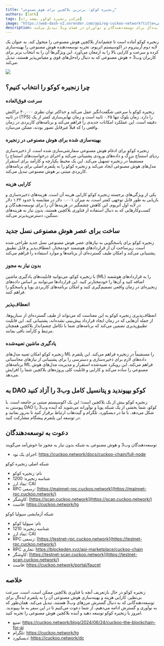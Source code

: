```yaml
---
title: "زنجیره کوکو: برترین بلاکچین برای هوش مصنوعی"
authors: [lark]
tags: [شرکت, زنجیره کوکو, نقشه راه]
image: "https://web-dash-v2.onrender.com/api/og-cuckoo-network?title=زنجیره کوکو: برترین بلاکچین برای هوش مصنوعی"
description: زنجیره کوکو با زیرساخت‌های پیشرفته‌اش که برای هوش مصنوعی و وب3 طراحی شده‌اند، چشم‌انداز بلاکچین را دوباره تعریف می‌کند. به عنوان یک لایه دوم آربیتروم در اکوسیستم اتریوم، زنجیره کوکو سرعت تراکنش فوق‌العاده سریع، هزینه‌های کم و قابلیت‌های قوی هوش مصنوعی را ارائه می‌دهد و آن را به انتخاب ایده‌آل برای توسعه‌دهندگان و نوآوران در فضای وب3 تبدیل می‌کند.
---
```


زنجیره کوکو آماده است تا چشم‌انداز بلاکچین هوش مصنوعی را متحول کند. به عنوان یک لایه دوم آربیتروم در اکوسیستم اتریوم، تجربه توسعه‌دهنده هوش مصنوعی را بهینه‌سازی کرده و سرعت و کارایی بالا را به ارمغان می‌آورد. این ویژگی‌ها آن را به انتخاب برتر برای کاربران وب3 + هوش مصنوعی که به دنبال راه‌حل‌های قوی و مقیاس‌پذیر هستند، تبدیل می‌کند.

![](https://cuckoo-network.b-cdn.net/cuckoo-chain-blockchain-for-ai.webp)

## چرا زنجیره کوکو را انتخاب کنیم؟

### سرعت فوق‌العاده

زنجیره کوکو با سرعتی شگفت‌انگیز عمل می‌کند و حداکثر توان نظری ۴۰,۰۰۰ تراکنش در ثانیه (TPS) را دارد. زمان بلوک تنها ۰.۲۵ ثانیه است و زمان نهایی‌سازی کمتر از یک دقیقه است. این عملکرد امکانات جدیدی را فراهم می‌کند و برنامه‌های کاربردی در زمان واقعی را که قبلاً غیرقابل تصور بودند، ممکن می‌سازد.

### بهینه‌سازی شده برای هوش مصنوعی در زنجیره

زنجیره کوکو برای ادغام هوش مصنوعی سفارشی‌سازی شده است. از ذخیره‌سازی ردپای استنتاج بزرگ و داده‌های ورودی پشتیبانی می‌کند و اجرای درخواست‌های استنتاج را مستقیماً در زنجیره تسهیل می‌کند. این یک محیط یکپارچه و کارآمد برای استقرار مدل‌های هوش مصنوعی ایجاد می‌کند و زنجیره کوکو را به پلتفرم اصلی برای برنامه‌های کاربردی مبتنی بر هوش مصنوعی تبدیل می‌کند.

### کارایی هزینه

یکی از ویژگی‌های برجسته زنجیره کوکو کارایی هزینه آن است. هزینه‌های ذخیره‌سازی و بازیابی به طور قابل توجهی کمتر است، به میزان ۰.۰۰۱ دلار در مقایسه با حدود ۱.۴۴ دلار در لایه اول اتریوم. این کاهش چشمگیر در هزینه‌ها آن را برای توسعه‌دهندگان و کسب‌وکارهایی که به دنبال استفاده از فناوری بلاکچین هستند، بدون نیاز به هزینه‌های سنگین، دسترس‌پذیرتر می‌کند.

## ساخت برای عصر هوش مصنوعی نسل جدید

زنجیره کوکو برای پاسخگویی به نیازهای عصر هوش مصنوعی نسل جدید طراحی شده است. زیرساخت آن از قراردادهای هوشمند خودمختار، انعطاف‌پذیر و قابل تطبیق پشتیبانی می‌کند و امکان طیف گسترده‌ای از برنامه‌ها و موارد استفاده را فراهم می‌کند.

### بدون نیاز به مجوز

با زنجیره کوکو، می‌توانید قابلیت‌های یادگیری ماشین (ML) را به قراردادهای هوشمند اضافه کنید و آن‌ها را خودمختارتر کنید. این قراردادها می‌توانند بر اساس داده‌های زنجیره‌ای در زمان واقعی تصمیم‌گیری کنند و امکان برنامه‌های کاربردی پویا و پاسخگو را فراهم کنند.

### انعطاف‌پذیر

انعطاف‌پذیری زنجیره کوکو به این معناست که می‌تواند از طیف گسترده‌ای از سناریوها، از جمله آن‌هایی که در زمان ایجاد قرارداد پیش‌بینی نشده‌اند، پشتیبانی کند. این قابلیت تطبیق‌پذیری تضمین می‌کند که برنامه‌های شما با تکامل چشم‌انداز بلاکچین همچنان مرتبط و کارآمد باقی بمانند.

### یادگیری ماشین تعبیه‌شده

زنجیره کوکو امکان تعبیه مدل‌های ML را مستقیماً در زنجیره فراهم می‌کند. این پلتفرم داده‌های لازم برای ذخیره‌سازی و دسترسی را برای پشتیبانی از نیازهای محاسباتی برنامه‌های ML فراهم می‌کند. این رویکرد تعبیه‌شده استقرار و مدیریت مدل‌های هوش مصنوعی را ساده می‌کند و کارایی و قابلیت کلی پروژه‌های بلاکچین شما را افزایش می‌دهد.

## به DAO کوکو بپیوندید و پتانسیل کامل وب3 را آزاد کنید

زنجیره کوکو بیش از یک بلاکچین است؛ این یک اکوسیستم مبتنی بر جامعه است. با پیوستن به DAO کوکو، شما بخشی از یک شبکه پویا و نوآورانه می‌شوید که آینده وب3 را شکل می‌دهد. با ما در دیسکورد، تلگرام و گیت‌هاب ارتباط برقرار کنید تا به‌روز بمانید و در توسعه این پلتفرم پیشگام مشارکت کنید.

## دعوت به توسعه‌دهندگان

توسعه‌دهندگان وب3 و هوش مصنوعی به شبکه بدون نیاز به مجوز ما خوش‌آمد می‌گویند

* اجرای یک نود: https://cuckoo.network/docs/cuckoo-chain/full-node

شبکه اصلی زنجیره کوکو

- نام: زنجیره کوکو
- شناسه زنجیره: 1200
- نماد ارز: CAI
- RPC رسمی: [https://mainnet-rpc.cuckoo.network](https://mainnet-rpc.cuckoo.network/)
- کاوشگر: [https://scan.cuckoo.network](https://scan.cuckoo.network/)
- فاست: https://cuckoo.network/tg

شبکه آزمایشی سپولیا کوکو

- نام: سپولیا کوکو
- شناسه زنجیره: 1210
- نماد ارز: CAI
- RPC رسمی: [https://testnet-rpc.cuckoo.network](https://testnet-rpc.cuckoo.network/)
- RPC تجاری: https://blockeden.xyz/api-marketplace/cuckoo-chain
- کاوشگر: [https://testnet-scan.cuckoo.network](https://testnet-scan.cuckoo.network/)
- فاست: https://cuckoo.network/portal/faucet

## خلاصه

زنجیره کوکو در حال بازتعریف آنچه با فناوری بلاکچین ممکن است، است. سرعت بی‌نظیر، کارایی هزینه و بهینه‌سازی هوش مصنوعی آن را به پلتفرم ایده‌آل برای توسعه‌دهندگانی که به دنبال گسترش مرزهای وب3 هستند، تبدیل می‌کند. همان‌طور که به نوآوری و گسترش ادامه می‌دهیم، از شما دعوت می‌کنیم تا در این سفر به ما بپیوندید. امروز با زنجیره کوکو توسعه دهید و آینده بلاکچین هوش مصنوعی را تجربه کنید.

- منبع: https://cuckoo.network/blog/2024/06/24/cuckoo-the-blockchain-for-ai
- تلگرام: https://cuckoo.network/tg
- دیسکورد: https://cuckoo.network/dc
